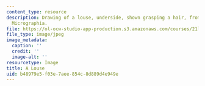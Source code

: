 ```yaml
---
content_type: resource
description: Drawing of a louse, underside, shown grasping a hair, from Robert Hooke's
  Micrographia.
file: https://ol-ocw-studio-app-production.s3.amazonaws.com/courses/21l-016-learning-from-the-past-drama-science-performance-spring-2009/b48979e5f03e7aee854c8d889d4e949e_louse.jpg
file_type: image/jpeg
image_metadata:
  caption: ''
  credit: ''
  image-alt: ''
resourcetype: Image
title: A Louse
uid: b48979e5-f03e-7aee-854c-8d889d4e949e
---
```

